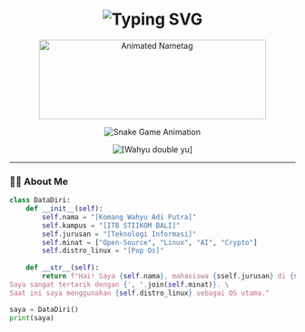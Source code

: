 <h1 align="center"> 
  <img src="https://readme-typing-svg.demolab.com?font=Fira+Code&size=30&duration=4000&pause=1000&color=1D8DF0&center=true&vCenter=true&width=435&lines=Hi+there!+I'm+[Nama+Anda];Welcome+to+my+profile!" alt="Typing SVG" />
</h1>

<!-- config nametag -->
<div align="center">
  <img src="https://github.com/[Wahyu double yu]/[Wahyu double yu]/blob/main/assets/nametag.svg" width="400" height="140" alt="Animated Nametag"/>
</div>

<!-- game -->
<p align="center">
  <img src="https://github.com/[Wahyu double yu]/[Wahyu double yu]/blob/output/github-contribution-grid-snake.svg" alt="Snake Game Animation"/>
</p>

<!-- jumlah pengunjung -->
<p align="center"> 
  <img src="https://komarev.com/ghpvc/?username=[Wahyu double yu]&label=Profile%20Views&color=1D8DF0&style=for-the-badge" alt="[Wahyu double yu]" /> 
</p>

---

### 👨‍💻 About Me

```python
class DataDiri:
    def __init__(self):
        self.nama = "[Komang Wahyu Adi Putra]"
        self.kampus = "[ITB STIIKOM BALI]"
        self.jurusan = "[Teknologi Informasi]"
        self.minat = ["Open-Source", "Linux", "AI", "Crypto"]
        self.distro_linux = "[Pop Os]"
        
    def __str__(self):
        return f"Hai! Saya {self.nama}, mahasiswa {sself.jurusan} di {self.kampus}. \
Saya sangat tertarik dengan {', '.join(self.minat)}. \
Saat ini saya menggunakan {self.distro_linux} sebagai OS utama."

saya = DataDiri()
print(saya)
